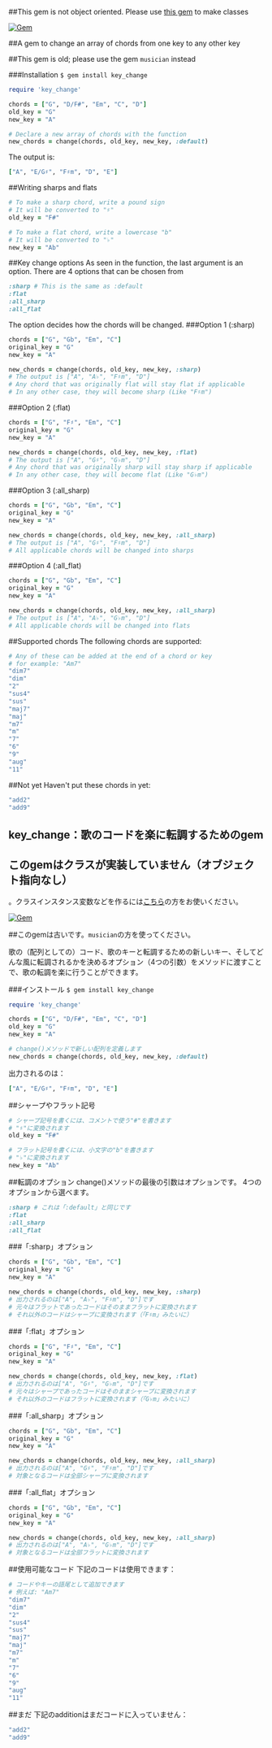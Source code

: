 ##This gem is not object oriented. Please use <a href="https://github.com/gazayas/musician">this gem</a> to make classes

[![Gem](https://img.shields.io/gem/v/key_change.svg?style=plastic)](https://rubygems.org/gems/key_change)

##A gem to change an array of chords from one key to any other key

##This gem is old; please use the gem `musician` instead

###Installation
`$ gem install key_change`

```ruby
require 'key_change'

chords = ["G", "D/F#", "Em", "C", "D"]
old_key = "G"
new_key = "A"

# Declare a new array of chords with the function
new_chords = change(chords, old_key, new_key, :default)
```
The output is:
```ruby
["A", "E/G♯", "F♯m", "D", "E"]
```

##Writing sharps and flats
```ruby
# To make a sharp chord, write a pound sign
# It will be converted to "♯"
old_key = "F#"

# To make a flat chord, write a lowercase "b"
# It will be converted to "♭"
new_key = "Ab"
```

##Key change options
As seen in the function, the last argument is an option.
There are 4 options that can be chosen from
```ruby
:sharp # This is the same as :default
:flat
:all_sharp
:all_flat
```

The option decides how the chords will be changed.
###Option 1 (:sharp)
```ruby
chords = ["G", "Gb", "Em", "C"]
original_key = "G"
new_key = "A"

new_chords = change(chords, old_key, new_key, :sharp)
# The output is ["A", "A♭", "F♯m", "D"]
# Any chord that was originally flat will stay flat if applicable
# In any other case, they will become sharp (Like "F♯m")
```

###Option 2 (:flat)
```ruby
chords = ["G", "F♯", "Em", "C"]
original_key = "G"
new_key = "A"

new_chords = change(chords, old_key, new_key, :flat)
# The output is ["A", "G♯", "G♭m", "D"]
# Any chord that was originally sharp will stay sharp if applicable
# In any other case, they will become flat (Like "G♭m")
```

###Option 3 (:all_sharp)
```ruby
chords = ["G", "Gb", "Em", "C"]
original_key = "G"
new_key = "A"

new_chords = change(chords, old_key, new_key, :all_sharp)
# The output is ["A", "G♯", "F♯m", "D"]
# All applicable chords will be changed into sharps
```

###Option 4 (:all_flat)
```ruby
chords = ["G", "Gb", "Em", "C"]
original_key = "G"
new_key = "A"

new_chords = change(chords, old_key, new_key, :all_sharp)
# The output is ["A", "A♭", "G♭m", "D"]
# All applicable chords will be changed into flats
```

##Supported chords
The following chords are supported:
```ruby
# Any of these can be added at the end of a chord or key
# for example: "Am7"
"dim7"
"dim"
"2"
"sus4"
"sus"
"maj7"
"maj"
"m7"
"m"
"7"
"6"
"9"
"aug"
"11"
```
##Not yet
Haven't put these chords in yet:
```ruby
"add2"
"add9"
```

## key_change：歌のコードを楽に転調するためのgem
## このgemはクラスが実装していません（オブジェクト指向なし）
。クラスインスタンス変数などを作るには<a href="https://github.com/gazayas/musician">こちら</a>の方をお使いください。

[![Gem](https://img.shields.io/gem/v/key_change.svg?style=plastic)](https://rubygems.org/gems/key_change)

##このgemは古いです。`musician`の方を使ってください。

歌の（配列としての）コード、歌のキーと転調するための新しいキー、そしてどんな風に転調されるかを決めるオプション（4つの引数）をメソッドに渡すことで、歌の転調を楽に行うことができます。

###インストール
`$ gem install key_change`

```ruby
require 'key_change'

chords = ["G", "D/F#", "Em", "C", "D"]
old_key = "G"
new_key = "A"

# change()メソッドで新しい配列を定義します
new_chords = change(chords, old_key, new_key, :default)
```
出力されるのは：
```ruby
["A", "E/G♯", "F♯m", "D", "E"]
```

##シャープやフラット記号
```ruby
# シャープ記号を書くには、コメントで使う"#"を書きます
# "♯"に変換されます
old_key = "F#"

# フラット記号を書くには、小文字の"b"を書きます
# "♭"に変換されます
new_key = "Ab"
```

##転調のオプション
change()メソッドの最後の引数はオプションです。
4つのオプションから選べます。
```ruby
:sharp # これは「:default」と同じです
:flat
:all_sharp
:all_flat
```

###「:sharp」オプション
```ruby
chords = ["G", "Gb", "Em", "C"]
original_key = "G"
new_key = "A"

new_chords = change(chords, old_key, new_key, :sharp)
# 出力されるのは["A", "A♭", "F♯m", "D"]です
# 元々はフラットであったコードはそのままフラットに変換されます
# それ以外のコードはシャープに変換されます（「F♯m」みたいに）
```

###「:flat」オプション
```ruby
chords = ["G", "F♯", "Em", "C"]
original_key = "G"
new_key = "A"

new_chords = change(chords, old_key, new_key, :flat)
# 出力されるのは["A", "G♯", "G♭m", "D"]です
# 元々はシャープであったコードはそのままシャープに変換されます
# それ以外のコードはフラットに変換されます（「G♭m」みたいに）
```

###「:all_sharp」オプション
```ruby
chords = ["G", "Gb", "Em", "C"]
original_key = "G"
new_key = "A"

new_chords = change(chords, old_key, new_key, :all_sharp)
# 出力されるのは["A", "G♯", "F♯m", "D"]です
# 対象となるコードは全部シャープに変換されます
```

###「:all_flat」オプション
```ruby
chords = ["G", "Gb", "Em", "C"]
original_key = "G"
new_key = "A"

new_chords = change(chords, old_key, new_key, :all_sharp)
# 出力されるのは["A", "A♭", "G♭m", "D"]です
# 対象となるコードは全部フラットに変換されます
```

##使用可能なコード
下記のコードは使用できます：
```ruby
# コードやキーの語尾として追加できます
# 例えば: "Am7"
"dim7"
"dim"
"2"
"sus4"
"sus"
"maj7"
"maj"
"m7"
"m"
"7"
"6"
"9"
"aug"
"11"
```
##まだ
下記のadditionはまだコードに入っていません：
```ruby
"add2"
"add9"
```
